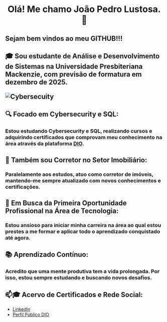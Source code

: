 <!--
**ADSLustosa/ADSLustosa** is a ✨ _special_ ✨ repository because its `README.md` (this file) appears on your GitHub profile.

Here are some ideas to get you started:

- 🔭 I’m currently working on ...
- 🌱 🔍 Focado em Cybersecurity: Estou estudando Cybersecurity, realizando cursos e adquirindo certificados que comprovam meu conhecimento na área através da plataforma **[DIO](https://www.dio.me)**.
- 👯 I’m looking to collaborate on ...
- 🤔 I’m looking for help with ...
- 💬 Ask me about ...
- 📫 How to reach me: ...
- 😄 Pronouns: ...
- ⚡ Fun fact: ...
-->

<center><h1> Olá! Me chamo João Pedro Lustosa. 👋</h1></center>
<h2> Sejam bem vindos ao meu GITHUB!!!<h2>
<h2>🎓 Sou estudante de Análise e Desenvolvimento de Sistemas na Universidade Presbiteriana Mackenzie, com previsão de formatura em dezembro de 2025. <br>


![Cybersecuity](https://media.licdn.com/dms/image/v2/C5112AQF9a-hvzWn8uA/article-cover_image-shrink_600_2000/article-cover_image-shrink_600_2000/0/1574956586430?e=2147483647&v=beta&t=faWAY3rdqbrJ3KRDrREWhTmkIvTYkgOw7_mnz5znMLA)

## 🔍 Focado em Cybersecurity e SQL:
  ### Estou estudando Cybersecurity e SQL, realizando cursos e adquirindo certificados que comprovam meu conhecimento na área através da plataforma **[DIO](https://www.dio.me)**.



## 💼 Também sou Corretor no Setor Imobiliário: 
  ### Paralelamente aos estudos, atuo como corretor de imóveis, mantendo-me sempre atualizado com novos conhecimentos e certificações.

## 🚀 Em Busca da Primeira Oportunidade Profissional na Área de Tecnologia: 
  ### Estou ansioso para iniciar minha carreira na área ao qual estou prestes a me formar e aplicar todo o aprendizado conquistado até agora.

## 📚 Aprendizado Contínuo: 
  ### Acredito que uma mente produtiva tem a vida prolongada. Por isso, estou sempre estudando e buscando novos desafios.

## 📫🎓 Acervo de Certificados e Rede Social:
  - [LinkedIn](https://www.linkedin.com/in/adslustosa)
  - [Perfil Público DIO](https://www.dio.me/users/asdlustosa)